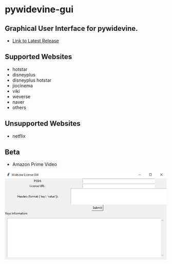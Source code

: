 # pywidevine-gui
## Graphical User Interface for pywidevine.
- [Link to Latest Release](https://github.com/ApeDevOne/pywidevine-gui/releases/latest)
## Supported Websites
- hotstar
- disneyplus
- disneyplus hotstar
- jiocinema
- viki
- weverse
- naver
- others

## Unsupported Websites
- netflix

## Beta
- Amazon Prime Video

![GUI](https://github.com/ApeDevOne/pywidevine-gui/blob/main/src/images/pywidevine_gui_screenshot.PNG)


